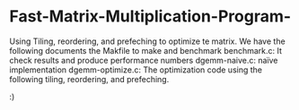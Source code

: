 # Fast-Matrix-Multiplication-Program-


Using Tiling, reordering, and prefeching to optimize te matrix. 
We have the following documents the Makfile to make and benchmark
benchmark.c: It check results and produce performance numbers dgemm-naive.c: naïve implementation
dgemm-optimize.c: The optimization code using the following tiling, reordering, and prefeching.

:)

